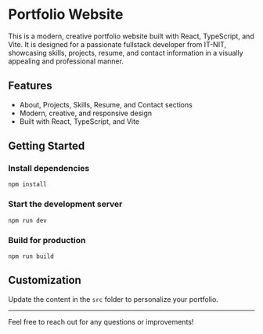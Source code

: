 # Portfolio Website

This is a modern, creative portfolio website built with React, TypeScript, and Vite. It is designed for a passionate fullstack developer from IT-NIT, showcasing skills, projects, resume, and contact information in a visually appealing and professional manner.

## Features
- About, Projects, Skills, Resume, and Contact sections
- Modern, creative, and responsive design
- Built with React, TypeScript, and Vite

## Getting Started

### Install dependencies
```
npm install
```

### Start the development server
```
npm run dev
```

### Build for production
```
npm run build
```

## Customization
Update the content in the `src` folder to personalize your portfolio.

---

Feel free to reach out for any questions or improvements!

